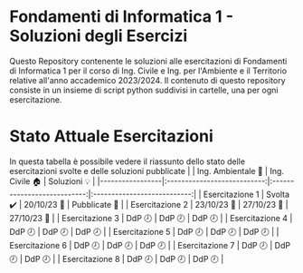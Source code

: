 # Fondamenti di Informatica 1 - Soluzioni degli Esercizi
Questo Repository contenente le soluzioni alle esercitazioni di Fondamenti di Informatica 1 per il corso di Ing. Civile e Ing. per l'Ambiente e il Territorio relative all'anno accademico 2023/2024.
Il contenuto di questo repository consiste in un insieme di script python suddivisi in cartelle, una per ogni esercitazione.

# Stato Attuale Esercitazioni
In questa tabella è possibile vedere il riassunto dello stato delle esercitazioni svolte e delle soluzioni pubblicate
|                 |  Ing. Ambientale :seedling: |     Ing. Civile :house:     |      Soluzioni :bulb:       |
|-----------------|:---------------------------:|:---------------------------:|:---------------------------:|
| Esercitazione 1 |  Svolta :heavy_check_mark:  |  20/10/23 :calendar:  |    Pubblicate :paperclip:   |
| Esercitazione 2 |  23/10/23 :calendar:  |  27/10/23 :calendar:  |    27/10/23 :calendar:   |
| Esercitazione 3 |  DdP :clock8:  |  DdP :clock8:  |    DdP :clock8:   |
| Esercitazione 4 |  DdP :clock8:  |  DdP :clock8:  |    DdP :clock8:   |
| Esercitazione 5 |  DdP :clock8:  |  DdP :clock8:  |    DdP :clock8:   |
| Esercitazione 6 |  DdP :clock8:  |  DdP :clock8:  |    DdP :clock8:   |
| Esercitazione 7 |  DdP :clock8:  |  DdP :clock8:  |    DdP :clock8:   |
| Esercitazione 8 |  DdP :clock8:  |  DdP :clock8:  |    DdP :clock8:   |
